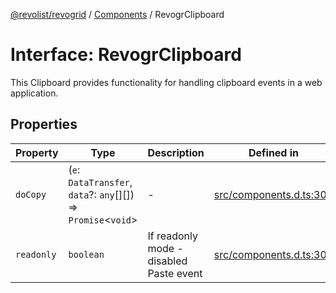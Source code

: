[@revolist/revogrid](README.md) / [Components](Namespace.Components.md) / RevogrClipboard

# Interface: RevogrClipboard

This Clipboard provides functionality for handling clipboard events in a web application.

## Properties

| Property | Type | Description | Defined in |
| ------ | ------ | ------ | ------ |
| `doCopy` | (`e`: `DataTransfer`, `data`?: `any`[][]) => `Promise`\<`void`\> | - | [src/components.d.ts:302](https://github.com/revolist/revogrid/blob/339b58d64f0e4822db63d040318421d77ef85671/src/components.d.ts#L302) |
| `readonly` | `boolean` | If readonly mode - disabled Paste event | [src/components.d.ts:306](https://github.com/revolist/revogrid/blob/339b58d64f0e4822db63d040318421d77ef85671/src/components.d.ts#L306) |
